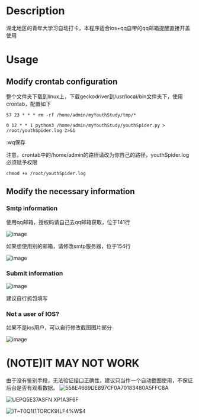 # Description
湖北地区的青年大学习自动打卡，本程序适合ios+qq自带的qq邮箱提醒直接开盖使用
# Usage
## Modify crontab configuration
整个文件夹下载到linux上，下载geckodriver到/usr/local/bin文件夹下，使用crontab，配置如下

<code>57 23 * * * rm -rf /home/admin/myYouthStudy/tmp/*</code>

<code>0 12 * * 1 python3 /home/admin/myYouthStudy/youthSpider.py > /root/youthSpider.log 2>&1 </code>

:wq保存

注意，crontab中的/home/admin的路径请改为你自己的路径，youthSpider.log必须赋予权限

<code>chmod +x /root/youthSpider.log</code>

## Modify the necessary information

### Smtp information
使用qq邮箱，授权码请自己去qq邮箱获取，位于141行

![image](https://user-images.githubusercontent.com/77989499/224948420-db673881-f68c-4b59-b1d2-d16eb9662cea.png)

如果想使用别的邮箱，请修改smtp服务器，位于154行

![image](https://user-images.githubusercontent.com/77989499/224948956-11a88f02-233c-436e-9345-9eca59499a4f.png)
### Submit information

![image](https://user-images.githubusercontent.com/77989499/224949294-521fcece-04bb-4197-a814-fe2596a3b4c6.png)

建议自行抓包填写

### Not a user of IOS?
如果不是ios用户，可以自行修改截图图片部分

![image](https://user-images.githubusercontent.com/77989499/224949571-c9d41b4e-ae46-45d5-881a-c9ba09eefe88.png)

# (NOTE)IT MAY NOT WORK

由于没有鉴别手段，无法验证接口正确性，建议只当作一个自动截图使用，不保证后台是否有观看数据。
![558E4669DE897CF0A70183480A5FFC8A](https://user-images.githubusercontent.com/77989499/224951932-412fd8f3-b170-48e7-a46e-51b86cd4b449.png)

![UEPQ5E3`7ASFN X`P1A3F6F](https://user-images.githubusercontent.com/77989499/224951217-7bbb7458-9fd3-48d9-92d6-a478c2b6332e.png)

![)T~T0Q1(1TORCK9(LF4%W$4](https://user-images.githubusercontent.com/77989499/224951245-e3b4ab60-8053-4ab0-ac1c-f2d870d9bbb7.png)

